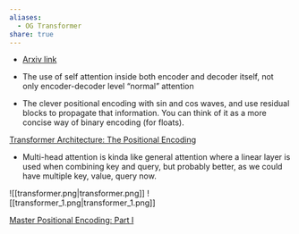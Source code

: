 ```yaml
---
aliases:
  - OG Transformer
share: true
---
```

- [Arxiv link](https://arxiv.org/abs/1706.03762)

- The use of self attention inside both encoder and decoder itself, not only encoder-decoder level “normal” attention
- The clever positional encoding with sin and cos waves, and use residual blocks to propagate that information. You can think of it as a more concise way of binary encoding (for floats).

[Transformer Architecture: The Positional Encoding](https://kazemnejad.com/blog/transformer_architecture_positional_encoding/)

- Multi-head attention is kinda like general attention where a linear layer is used when combining key and query, but probably better, as we could have multiple key, value, query now.

![[transformer.png|transformer.png]]
![[transformer_1.png|transformer_1.png]]

[Master Positional Encoding: Part I](https://towardsdatascience.com/master-positional-encoding-part-i-63c05d90a0c3)